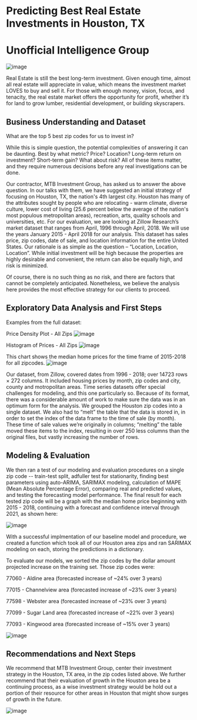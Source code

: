 # Predicting Best Real Estate Investments in Houston, TX

# Unofficial Intelligence Group
![image](https://user-images.githubusercontent.com/89176309/154104964-b6febece-a44a-4d08-b2e6-5cc5b53be5ca.png)

Real Estate is still the best long-term investment.  Given enough time, almost all real estate will appreciate in value, which means the investment market LOVES to buy and sell it.  For those with enough money, vision, focus, and tenacity, the real estate market offers the opportunity for profit, whether it’s for land to grow lumber, residential development, or building skyscrapers.  

## Business Understanding and Dataset

What are the top 5 best zip codes for us to invest in?

While this is simple question, the potential complexities of answering it can be daunting.  Best by what metric?  Price?  Location?  Long-term return on investment?  Short-term gain?  What about risk?  All of these items matter, and they require numerous decisions before any real investigations can be done.  

Our contractor, MTB Investment Group, has asked us to answer the above question.  In our talks with them, we have suggested an initial strategy of focusing on Houston, TX, the nation's 4th largest city.  Houston has many of the attributes sought by people who are relocating - warm climate, diverse culture, lower cost of living (25.6 percent below the average of the nation's most populous metropolitan areas), recreation, arts, quality schools and universities, etc. For our evaluation, we are looking at Zillow Research’s market dataset that ranges from April, 1996 through April, 2018.  We will use the years January 2015 - April 2018 for our analysis.  This dataset has sales price, zip codes, date of sale, and location information for the entire United States.  Our rationale is as simple as the question – “Location, Location, Location”.  While initial investment will be high because the properties are highly desirable and convenient, the return can also be equally high, and risk is minimized.  

Of course, there is no such thing as no risk, and there are factors that cannot be completely anticipated.  Nonetheless, we believe the analysis here provides the most effective strategy for our clients to proceed.

## Exploratory Data Analysis and First Steps

Examples from the full dataset:

Price Density Plot - All Zips
![image](https://user-images.githubusercontent.com/89176309/154763949-c1f42b37-387e-4e13-a766-e8b9670646e5.png)

Histogram of Prices - All Zips
![image](https://user-images.githubusercontent.com/89176309/154764002-6ee40ff4-fb26-4700-8ae6-b6c49c7eaa26.png)

This chart shows the median home prices for the time frame of 2015-2018 for all zipcodes.
![image](https://user-images.githubusercontent.com/89176309/154766931-c769b45f-48b6-419f-8633-cd9c1c118934.png)

Our dataset, from Zillow, covered dates from 1996 - 2018; over 14723 rows × 272 columns.  It included housing prices by month, zip codes and city, county and motropolitan areas.  Time series datasets offer special challenges for modeling, and this one particularly so.  Because of its format, there was a considerable amount of work to make sure the data was in an optimum form for the analysis.  We grouped the Houston zip codes into a single dataset.  We also had to “melt” the table that the data is stored in, in order to set the index of the data frame to the time of sale (by month).  These time of sale values we’re originally in columns; “melting” the table moved these items to the index, resulting in over 250 less columns than the original files, but vastly increasing the number of rows.  

## Modeling & Evaluation

We then ran a test of our modeling and evaluation procedures on a single zip code -- train-test split, adfuller test for stationarity, finding best parameters using auto-ARIMA, SARIMAX modeling, calculation of MAPE (Mean Absolute Percentage Error), comparing real and predicted values, and testing the forecasting model performance.  The final result for each tested zip code will be a graph with the median home price beginning with 2015 - 2018, continuing with a forecast and confidence interval through 2021, as shown here:

![image](https://user-images.githubusercontent.com/89176309/154710457-b9051a91-7157-40e7-8055-a5f7079024e8.png)

With a successful implmentation of our baseline model and procedure, we created a function which took all of our Houston area zips and ran SARIMAX modeling on each, storing the predictions in a dictionary.

To evaluate our models, we sorted the zip codes by the dollar amount projected increase on the training set.  Those zip codes were:

77060 - Aldine area (forecasted increase of ~24% over 3 years)

77015 - Channelview area (forecasted increase of ~23% over 3 years)

77598 - Webster area (forecasted increase of ~23% over 3 years)

77099 - Sugar Land area (forecasted increase of ~22% over 3 years)

77093 - Kingwood area (forecasted increase of ~15% over 3 years)

![image](https://user-images.githubusercontent.com/89176309/154759539-7786bade-34da-4953-b005-091acc90ebb1.png)

## Recommendations and Next Steps

We recommend that MTB Investment Group, center their investment strategy in the Houston, TX area, in the zip codes listed above.  We further recommend that their evaluation of growth in the Houston area be a continuing process, as a wise investment strategy would be hold out a portion of their resource for other areas in Houston that might show surges of growth in the future.


![image](https://user-images.githubusercontent.com/89176309/154758876-814a243b-7a3d-4ff4-8843-25f18d3a376b.png)

